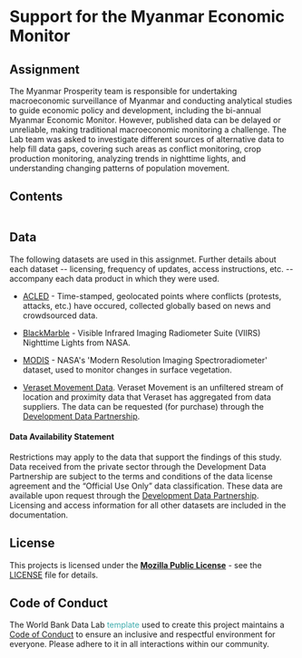 # Support for the Myanmar Economic Monitor

## Assignment

The Myanmar Prosperity team is responsible for undertaking macroeconomic surveillance of Myanmar and conducting analytical studies to guide economic policy and development, including the bi-annual Myanmar Economic Monitor. However, published data can be delayed or unreliable, making traditional macroeconomic monitoring a challenge. The Lab team was asked to investigate different sources of alternative data to help fill data gaps, covering such areas as conflict monitoring, crop production monitoring, analyzing trends in nighttime lights, and understanding changing patterns of population movement.

## Contents

```{tableofcontents}

```


## Data

The following datasets are used in this assignmet. Further details about each dataset -- licensing, frequency of updates, access instructions, etc. -- accompany each data product in which they were used.

* [ACLED](https://worldbank.github.io/iraq-economic-monitoring/docs/2-data.html#(https://datacatalog.worldbank.org/int/search/dataset/0061835/acled---middle-east)) - Time-stamped, geolocated points where conflicts (protests, attacks, etc.) have occured, collected globally based on news and crowdsourced data.

* [BlackMarble](http://blackmarble.gsfc.nasa.gov/) - Visible Infrared Imaging Radiometer Suite (VIIRS) Nighttime Lights from NASA.

* [MODIS](https://modis.gsfc.nasa.gov/) - NASA's 'Modern Resolution Imaging Spectroradiometer' dataset, used to monitor changes in surface vegetation.

* [Veraset Movement Data](https://docs.datapartnership.org/partners/veraset/README.html). Veraset Movement is an unfiltered stream of location and proximity data that Veraset has aggregated from data suppliers. The data can be requested (for purchase) through the [Development Data Partnership](https://datapartnership.org/).



#### Data Availability Statement

Restrictions may apply to the data that support the findings of this study. Data received from the private sector through the Development Data Partnership are subject to the terms and conditions of the data license agreement and the “Official Use Only” data classification. These data are available upon request through the [Development Data Partnership](https://datapartnership.org/). Licensing and access information for all other datasets are included in the documentation.



## License

This projects is licensed under the [**Mozilla Public License**](https://opensource.org/license/mpl-2-0/) - see the [LICENSE](LICENSE) file for details.


## Code of Conduct

The World Bank Data Lab <span style="color:#3EACAD">template</span> used to create this project maintains a [Code of Conduct](docs/CODE_OF_CONDUCT.md) to ensure an inclusive and respectful environment for everyone. Please adhere to it in all interactions within our community.
